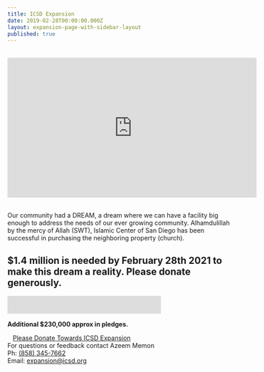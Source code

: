 ```yaml
---
title: ICSD Expansion
date: 2019-02-28T00:00:00.000Z
layout: expansion-page-with-sidebar-layout
published: true
---
```


<style>
  .img {
  	width: 100%;
    padding-top: 75%;
    background-position: 50% 50%;
    background-repeat: no-repeat;
    background-size: cover;
  }
  .gallery-image {
  	padding-top: 3px;
    padding-bottom: 3px;
  }
</style>
 <br/>
<div class="video-container">
    <iframe width="560" height="315" src="https://www.youtube.com/embed/videoseries?list=PLb7-wnSTI_wY8ejWTSb1JuWZ4MGNyCKUH" frameborder="0" allow="autoplay; encrypted-media" allowfullscreen=""></iframe>
</div>
<br/>
<p>
Our community had a DREAM, a dream where we can have a facility big enough to address the needs of our ever growing community. Alhamdulillah by the mercy of Allah (SWT), Islamic Center of San Diego has been successful in purchasing the neighboring property (church).
</p>

## $1.4 million is needed by February 28th 2021 to make this dream a reality. Please donate generously.

<div class="col-12 pt-10 pb-2">
        <div style="position:relative;">
          <a href="https://goodbricksapp.com/icsd.org/campaign/expansion" target="_blank">
            <div style="position:absolute;  z-index:500;height:50px;width:100%;"></div>
            <div style="overflow: hidden; margin: 15px auto; max-width: 100%;">
              <iframe scrolling="no" src="https://goodbricksapp.com/icsd.org/campaign/expansion" style="border: 0px none;margin-left: -15px;height: 570px;margin-top: -530px;width: 360px;">
              </iframe>
            </div>
          </a>
          <p>
          <strong>Additional $230,000 approx in pledges.</strong> 
          </p>
          <a class="btn btn-sm btn-danger" href="https://goodbricksapp.com/icsd.org/campaign/expansion" style="width: 100%;padding:12px;white-space: normal;">Please Donate Towards ICSD Expansion</a>
        </div>
      </div>
      
  
<div class="d-none d-lg-block">
For questions or feedback contact Azeem Memon<br/>
Ph: <a href="tel:+1-858-345-7662">(858) 345-7662</a> <br/>
Email: <a href="mailto:expansion@icsd.org">expansion@icsd.org</a>
</div>  


